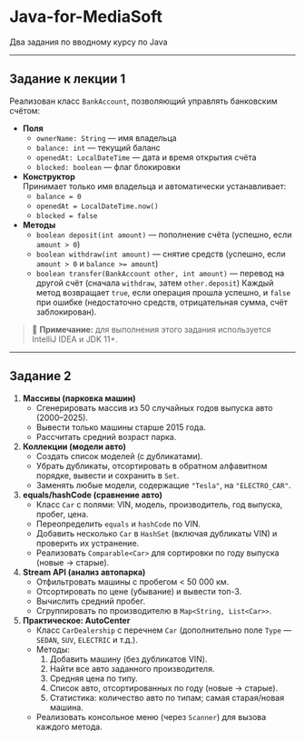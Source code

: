 # Java-for-MediaSoft
Два задания по вводному курсу по Java
___
## Задание к лекции 1
Реализован класс `BankAccount`, позволяющий управлять банковским счётом:
- **Поля**  
  - `ownerName: String` — имя владельца  
  - `balance: int` — текущий баланс  
  - `openedAt: LocalDateTime` — дата и время открытия счёта  
  - `blocked: boolean` — флаг блокировки
- **Конструктор**  
  Принимает только имя владельца и автоматически устанавливает:
  - `balance = 0`  
  - `openedAt = LocalDateTime.now()`  
  - `blocked = false`
- **Методы**  
  - `boolean deposit(int amount)` — пополнение счёта (успешно, если `amount > 0`)  
  - `boolean withdraw(int amount)` — снятие средств (успешно, если `amount > 0` и `balance >= amount`)  
  - `boolean transfer(BankAccount other, int amount)` — перевод на другой счёт (сначала `withdraw`, затем `other.deposit`)
Каждый метод возвращает `true`, если операция прошла успешно, и `false` при ошибке (недостаточно средств, отрицательная сумма, счёт заблокирован).  
> 📌 **Примечание:** для выполнения этого задания используется IntelliJ IDEA и JDK 11+.  
___
## Задание 2
1. **Массивы (парковка машин)**  
   - Сгенерировать массив из 50 случайных годов выпуска авто (2000–2025).  
   - Вывести только машины старше 2015 года.  
   - Рассчитать средний возраст парка.
2. **Коллекции (модели авто)**  
   - Создать список моделей (с дубликатами).  
   - Убрать дубликаты, отсортировать в обратном алфавитном порядке, вывести и сохранить в `Set`.  
   - Заменять любые модели, содержащие `"Tesla"`, на `"ELECTRO_CAR"`.
3. **equals/hashCode (сравнение авто)**  
   - Класс `Car` с полями: VIN, модель, производитель, год выпуска, пробег, цена.  
   - Переопределить `equals` и `hashCode` по VIN.  
   - Добавить несколько `Car` в `HashSet` (включая дубликаты VIN) и проверить их устранение.  
   - Реализовать `Comparable<Car>` для сортировки по году выпуска (новые → старые).
4. **Stream API (анализ автопарка)**  
   - Отфильтровать машины с пробегом < 50 000 км.  
   - Отсортировать по цене (убывание) и вывести топ-3.  
   - Вычислить средний пробег.  
   - Сгруппировать по производителю в `Map<String, List<Car>>`.
5. **Практическое: AutoCenter**  
   - Класс `CarDealership` с перечнем `Car` (дополнительно поле `Type` — `SEDAN`, `SUV`, `ELECTRIC` и т.д.).  
   - Методы:  
     1. Добавить машину (без дубликатов VIN).  
     2. Найти все авто заданного производителя.  
     3. Средняя цена по типу.  
     4. Список авто, отсортированных по году (новые → старые).  
     5. Статистика: количество авто по типам; самая старая/новая машина.  
   - Реализовать консольное меню (через `Scanner`) для вызова каждого метода.  
